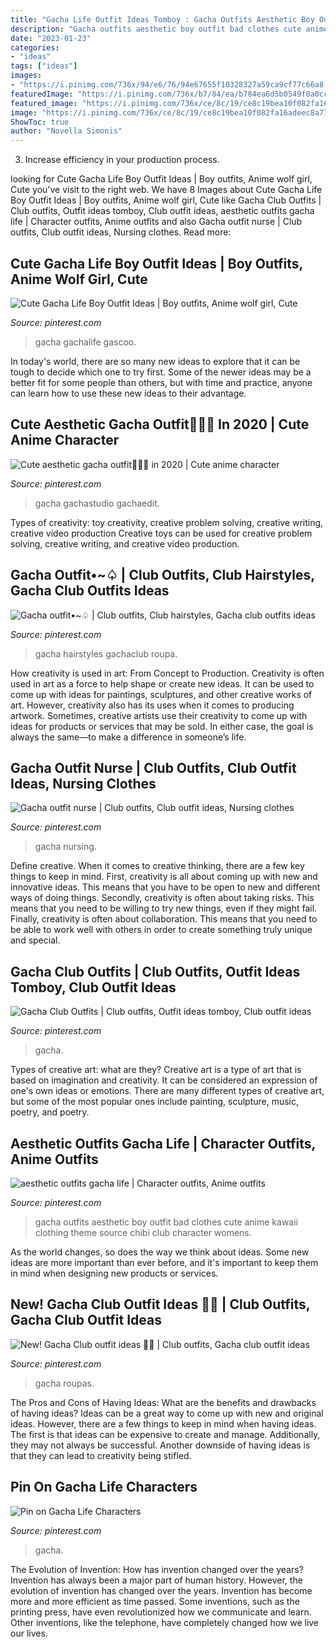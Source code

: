 ```yaml
---
title: "Gacha Life Outfit Ideas Tomboy : Gacha Outfits Aesthetic Boy Outfit Bad Clothes Cute Anime Kawaii Clothing Theme Source Chibi Club Character Womens"
description: "Gacha outfits aesthetic boy outfit bad clothes cute anime kawaii clothing theme source chibi club character womens"
date: "2023-01-23"
categories:
- "ideas"
tags: ["ideas"]
images:
- "https://i.pinimg.com/736x/94/e6/76/94e67655f10328327a59ca9cf77c66a8.jpg"
featuredImage: "https://i.pinimg.com/736x/b7/84/ea/b784ea6d5b0549f0a0cca73120d8f7db.jpg"
featured_image: "https://i.pinimg.com/736x/ce/8c/19/ce8c19bea10f082fa16adeec8a779c66.jpg"
image: "https://i.pinimg.com/736x/ce/8c/19/ce8c19bea10f082fa16adeec8a779c66.jpg"
ShowToc: true
author: "Novella Simonis"
---
```



3. Increase efficiency in your production process.

	

		
looking for Cute Gacha Life Boy Outfit Ideas | Boy outfits, Anime wolf girl, Cute you've visit to the right web. We have 8 Images about Cute Gacha Life Boy Outfit Ideas | Boy outfits, Anime wolf girl, Cute like Gacha Club Outfits | Club outfits, Outfit ideas tomboy, Club outfit ideas, aesthetic outfits gacha life | Character outfits, Anime outfits and also Gacha outfit nurse | Club outfits, Club outfit ideas, Nursing clothes. Read more:
		
    
## Cute Gacha Life Boy Outfit Ideas | Boy Outfits, Anime Wolf Girl, Cute

<img loading=lazy src="https://i.pinimg.com/736x/ce/8c/19/ce8c19bea10f082fa16adeec8a779c66.jpg" onerror="this.onerror=null;this.src='https://tse1.mm.bing.net/th?id=OIP.W7rJQ5VwezdB75bD1fZ24AHaEi&amp;pid=15.1';" alt="Cute Gacha Life Boy Outfit Ideas | Boy outfits, Anime wolf girl, Cute">

_Source: pinterest.com_

>gacha gachalife gascoo. 

	

In today's world, there are so many new ideas to explore that it can be tough to decide which one to try first. Some of the newer ideas may be a better fit for some people than others, but with time and practice, anyone can learn how to use these new ideas to their advantage.

    
## Cute Aesthetic Gacha Outfit🥴🤚🏻 In 2020 | Cute Anime Character

<img loading=lazy src="https://i.pinimg.com/736x/22/01/e1/2201e1057c93a9cf341fe29de77cc209.jpg" onerror="this.onerror=null;this.src='https://tse2.mm.bing.net/th?id=OIP.VDKX-f2hPzSsEbhtluhKCQHaEK&amp;pid=15.1';" alt="Cute aesthetic gacha outfit🥴🤚🏻 in 2020 | Cute anime character">

_Source: pinterest.com_

>gacha gachastudio gachaedit. 

	

Types of creativity: toy creativity, creative problem solving, creative writing, creative video production
Creative toys can be used for creative problem solving, creative writing, and creative video production.

    
## Gacha Outfit•~♤ | Club Outfits, Club Hairstyles, Gacha Club Outfits Ideas

<img loading=lazy src="https://i.pinimg.com/736x/e8/1b/c2/e81bc294f0687c4970d4695778111d62.jpg" onerror="this.onerror=null;this.src='https://tse4.mm.bing.net/th?id=OIP.TUZ6YrfPWjkNss4VRT3EfwHaGp&amp;pid=15.1';" alt="Gacha outfit•~♤ | Club outfits, Club hairstyles, Gacha club outfits ideas">

_Source: pinterest.com_

>gacha hairstyles gachaclub roupa. 

	

How creativity is used in art: From Concept to Production.
Creativity is often used in art as a force to help shape or create new ideas. It can be used to come up with ideas for paintings, sculptures, and other creative works of art. However, creativity also has its uses when it comes to producing artwork. Sometimes, creative artists use their creativity to come up with ideas for products or services that may be sold. In either case, the goal is always the same—to make a difference in someone’s life.

    
## Gacha Outfit Nurse | Club Outfits, Club Outfit Ideas, Nursing Clothes

<img loading=lazy src="https://i.pinimg.com/736x/94/e6/76/94e67655f10328327a59ca9cf77c66a8.jpg" onerror="this.onerror=null;this.src='https://tse1.mm.bing.net/th?id=OIP.BqULrhPiU6RLaJLZx1ORHwHaEo&amp;pid=15.1';" alt="Gacha outfit nurse | Club outfits, Club outfit ideas, Nursing clothes">

_Source: pinterest.com_

>gacha nursing. 

	

Define creative.
When it comes to creative thinking, there are a few key things to keep in mind. First, creativity is all about coming up with new and innovative ideas. This means that you have to be open to new and different ways of doing things. Secondly, creativity is often about taking risks. This means that you need to be willing to try new things, even if they might fail. Finally, creativity is often about collaboration. This means that you need to be able to work well with others in order to create something truly unique and special.

    
## Gacha Club Outfits | Club Outfits, Outfit Ideas Tomboy, Club Outfit Ideas

<img loading=lazy src="https://i.pinimg.com/736x/0b/b5/66/0bb5664442be238ee7cc2646f4e91e86.jpg" onerror="this.onerror=null;this.src='https://tse4.mm.bing.net/th?id=OIP.1JNiT99UvDwg1vICkU-jcwHaE6&amp;pid=15.1';" alt="Gacha Club Outfits | Club outfits, Outfit ideas tomboy, Club outfit ideas">

_Source: pinterest.com_

>gacha. 

	

Types of creative art: what are they?
Creative art is a type of art that is based on imagination and creativity. It can be considered an expression of one's own ideas or emotions. There are many different types of creative art, but some of the most popular ones include painting, sculpture, music, poetry, and poetry.

    
## Aesthetic Outfits Gacha Life | Character Outfits, Anime Outfits

<img loading=lazy src="https://i.pinimg.com/736x/b7/84/ea/b784ea6d5b0549f0a0cca73120d8f7db.jpg" onerror="this.onerror=null;this.src='https://tse4.mm.bing.net/th?id=OIP.6PKMjmg75RP1nnEsL2jYxAHaHW&amp;pid=15.1';" alt="aesthetic outfits gacha life | Character outfits, Anime outfits">

_Source: pinterest.com_

>gacha outfits aesthetic boy outfit bad clothes cute anime kawaii clothing theme source chibi club character womens. 

	

As the world changes, so does the way we think about ideas. Some new ideas are more important than ever before, and it's important to keep them in mind when designing new products or services.

    
## New! Gacha Club Outfit Ideas 🍉🍭 | Club Outfits, Gacha Club Outfit Ideas

<img loading=lazy src="https://i.pinimg.com/736x/06/7a/5a/067a5af9b0c03fccf50074c3c01f3762.jpg" onerror="this.onerror=null;this.src='https://tse1.mm.bing.net/th?id=OIP.CbCAgP3WE71TkQdEYeFf7wHaHz&amp;pid=15.1';" alt="New! Gacha Club outfit ideas 🍉🍭 | Club outfits, Gacha club outfit ideas">

_Source: pinterest.com_

>gacha roupas. 

	

The Pros and Cons of Having Ideas: What are the benefits and drawbacks of having ideas?
Ideas can be a great way to come up with new and original ideas. However, there are a few things to keep in mind when having ideas. The first is that ideas can be expensive to create and manage. Additionally, they may not always be successful. Another downside of having ideas is that they can lead to creativity being stifled.

    
## Pin On Gacha Life Characters

<img loading=lazy src="https://i.pinimg.com/736x/e1/97/fe/e197fe000159838a3bb705a0b483329a.jpg" onerror="this.onerror=null;this.src='https://tse1.mm.bing.net/th?id=OIP.xSorVN8Q0LLx8L70iggTJwHaHh&amp;pid=15.1';" alt="Pin on Gacha Life Characters">

_Source: pinterest.com_

>gacha. 

	

The Evolution of Invention: How has invention changed over the years?
Invention has always been a major part of human history. However, the evolution of invention has changed over the years. Invention has become more and more efficient as time passed. Some inventions, such as the printing press, have even revolutionized how we communicate and learn. Other inventions, like the telephone, have completely changed how we live our lives.

